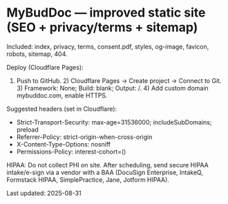 # MyBudDoc — improved static site (SEO + privacy/terms + sitemap)
Included: index, privacy, terms, consent.pdf, styles, og-image, favicon, robots, sitemap, 404.

Deploy (Cloudflare Pages):
1) Push to GitHub. 2) Cloudflare Pages → Create project → Connect to Git. 3) Framework: None; Build: blank; Output: /. 4) Add custom domain mybuddoc.com, enable HTTPS.

Suggested headers (set in Cloudflare):
- Strict-Transport-Security: max-age=31536000; includeSubDomains; preload
- Referrer-Policy: strict-origin-when-cross-origin
- X-Content-Type-Options: nosniff
- Permissions-Policy: interest-cohort=()

HIPAA: Do not collect PHI on site. After scheduling, send secure HIPAA intake/e-sign via a vendor with a BAA (DocuSign Enterprise, IntakeQ, Formstack HIPAA, SimplePractice, Jane, Jotform HIPAA).

Last updated: 2025-08-31
